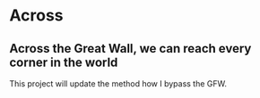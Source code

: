 # Across
## Across the Great Wall, we can reach every corner in the world
This project will update the method how I bypass the GFW.
